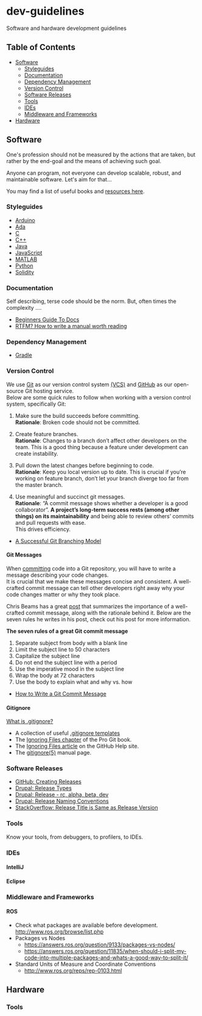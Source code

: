 # dev-guidelines
Software and hardware development guidelines

## Table of Contents

- [Software](#project-structure)
	- [Styleguides](#styleguides)
	- [Documentation](#documentation)
	- [Dependency Management](#dependency-management)
	- [Version Control](#version-control)
	- [Software Releases](#software-releases)
	- [Tools](#tools)
	- [IDEs](#ides)
	- [Middleware and Frameworks](#middleware-and-frameworks)
- [Hardware](#hardware)



## Software

One's profession should not be measured by the actions that are taken, but rather by the end-goal and the means of achieving such goal.

Anyone can program, not everyone can develop scalable, robust, and maintainable software. Let's aim for that...

You may find a list of useful books and [resources here](https://github.com/kPatch/awesome-developer-resources/blob/master/README.md#software-engineering).

### Styleguides

- [Arduino](https://www.arduino.cc/en/Reference/StyleGuide)
- [Ada]()
- [C](http://www.maultech.com/chrislott/resources/cstyle/indhill-cstyle.pdf)
- [C++](https://google.github.io/styleguide/cppguide.html)
- [Java](https://google.github.io/styleguide/javaguide.html)
- [JavaScript](https://github.com/feross/standard)
- [MATLAB](https://sites.google.com/site/matlabstyleguidelines/)
- [Python](https://google.github.io/styleguide/pyguide.html)
- [Solidity](http://solidity.readthedocs.io/en/develop/style-guide.html)

### Documentation

Self describing, terse code should be the norm. But, often times the complexity .... 

- [Beginners Guide To Docs](http://www.writethedocs.org/guide/writing/beginners-guide-to-docs/)
- [RTFM? How to write a manual worth reading](https://opensource.com/business/15/5/write-better-docs)

### Dependency Management

- [Gradle](https://gradle.org)

### Version Control

We use [Git](https://git-scm.com/) as our version control system [(VCS)](https://git-scm.com/book/en/v2/Getting-Started-About-Version-Control) and [GitHub](https://github.com/ATR-Lab) as our open-source Git hosting service.  
Below are some quick rules to follow when working with a version control system, specifically Git:

1. Make sure the build succeeds before committing.  
**Rationale**: Broken code should not be committed.

2. Create feature branches.  
**Rationale**: Changes to a branch don’t affect other developers on the team. This is a good thing because a feature under development can create instability.

3. Pull down the latest changes before beginning to code.  
**Rationale**: Keep you local version up to date. This is crucial if you’re working on feature branch, don’t let your branch diverge too far from the master branch.

4. Use meaningful and succinct git messages.  
**Rationale**: “A commit message shows whether a developer is a good collaborator”. **A project’s long-term success rests (among other things) on its maintainability** and being able to review others’ commits and pull requests with ease.  
This drives efficiency.

- [A Successful Git Branching Model](http://nvie.com/posts/a-successful-git-branching-model/)

#### Git Messages

When [committing](http://dont-be-afraid-to-commit.readthedocs.io/en/latest/git/commandlinegit.html) code into a Git repository, you will have to write a message describing your code changes.  
It is crucial that we make these messages concise and consistent. A well-crafted commit message can tell other developers right away why your code changes matter or why they took place.  
  
Chris Beams has a great [post](https://chris.beams.io/posts/git-commit/) that summarizes the importance of a well-crafted commit message, along with the rationale behind it. Below are the seven rules he writes in his post, check out his post for more information.
    
**The seven rules of a great Git commit message**  
1. Separate subject from body with a blank line
2. Limit the subject line to 50 characters
3. Capitalize the subject line
4. Do not end the subject line with a period
5. Use the imperative mood in the subject line
6. Wrap the body at 72 characters
7. Use the body to explain what and why vs. how

- [How to Write a Git Commit Message](http://chris.beams.io/posts/git-commit/)

#### Gitignore

[What is .gitignore?](http://stackoverflow.com/questions/27850222/what-is-gitignore-exactly/27850270)

- A collection of useful [.gitignore templates](https://github.com/github/gitignore)
- The [Ignoring Files chapter](https://git-scm.com/book/en/v2/Git-Basics-Recording-Changes-to-the-Repository#Ignoring-Files) of the Pro Git book.
- The [Ignoring Files article](https://help.github.com/articles/ignoring-files/) on the GitHub Help site.
- The [gitignore(5)](https://git-scm.com/docs/gitignore) manual page.

### Software Releases
- [GitHub: Creating Releases](https://help.github.com/en/articles/creating-releases)
- [Drupal: Release Types](https://www.drupal.org/node/467020)
- [Drupal: Release - rc, alpha, beta, dev](https://drupal.stackexchange.com/questions/99612/what-does-rc-stand-for-when-to-use-alpha-beta-and-dev-instead)
- [Drupal: Release Naming Conventions](https://www.drupal.org/node/1015226)
- [StackOverflow: Release Title is Same as Release Version](https://softwareengineering.stackexchange.com/questions/345006/why-popular-repositories-use-release-version-as-a-release-title-in-github)

### Tools

Know your tools, from debuggers, to profilers, to IDEs.

### IDEs

#### IntelliJ

#### Eclipse

### Middleware and Frameworks

#### ROS
- Check what packages are available before development. http://www.ros.org/browse/list.php
- Packages vs Nodes
  - https://answers.ros.org/question/9133/packages-vs-nodes/
  - https://answers.ros.org/question/11835/when-should-i-split-my-code-into-multiple-packages-and-whats-a-good-way-to-split-it/
- Standard Units of Measure and Coordinate Conventions
  - http://www.ros.org/reps/rep-0103.html

## Hardware

### Tools
